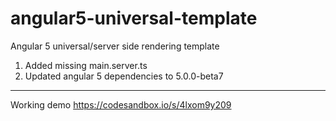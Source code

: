 # angular5-universal-template
Angular 5 universal/server side rendering template

1. Added missing main.server.ts 
2. Updated angular 5 dependencies to 5.0.0-beta7

***
Working demo <https://codesandbox.io/s/4lxom9y209>
